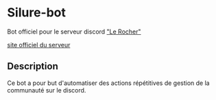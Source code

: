 # Silure-bot

Bot officiel pour le serveur discord ["Le Rocher"](https://discord.gg/db5tEt2tbT)

[site officiel du serveur](https://le-rocher.ovh/)

## Description

Ce bot a pour but d'automatiser des actions répétitives de gestion de la communauté sur le discord.
